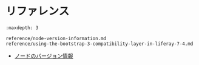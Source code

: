 # リファレンス

```{toctree}
:maxdepth: 3

reference/node-version-information.md
reference/using-the-bootstrap-3-compatibility-layer-in-liferay-7-4.md
```

* [ノードのバージョン情報](./reference/node-version-information.md)
